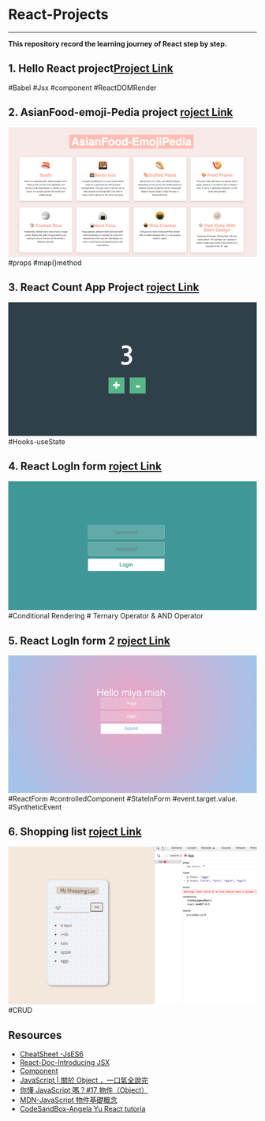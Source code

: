 # React-Projects
---
**This repository record the learning journey of React step by step.**

## 1. Hello React project[Project Link](https://github.com/miya-w/React-Projects/tree/main/01-hello-react)

<!-- ![Test Image 4](https://github.com/miya-w/React-Projects/blob/main/01-hello-react/imgs/helloReact.png) -->
#Babel #Jsx #component #ReactDOMRender 
## 2. AsianFood-emoji-Pedia project [roject Link](https://github.com/miya-w/React-Projects/tree/main/02-asianfood-emoji-pedia)
![Test Image 4](https://github.com/miya-w/React-Projects/blob/main/02-asianfood-emoji-pedia/imgs/image01.png)
#props #map()method

## 3. React Count App Project [roject Link](https://github.com/miya-w/React-Projects/tree/main/03-react-count-app)
![count-app](https://github.com/miya-w/React-Projects/blob/main/03-react-count-app/imgs/count-app.png)
#Hooks-useState 

## 4. React LogIn form [roject Link](https://github.com/miya-w/React-Projects/tree/main/04-react-login-form)
![ligin-in-form](https://github.com/miya-w/React-Projects/blob/main/04-react-login-form/imgs/count-app.png)
#Conditional Rendering # Ternary Operator & AND Operator

## 5. React LogIn form 2 [roject Link](https://github.com/miya-w/React-Projects/tree/main/05-react-login-form2)
![login-form](https://github.com/miya-w/React-Projects/blob/main/05-react-login-form2/imgs/logIn-form.png)
#ReactForm #controlledComponent #StateInForm #event.target.value. #SyntheticEvent 

## 6. Shopping list [roject Link](https://github.com/miya-w/React-Projects/tree/main/06-react-shopping-list)
![shopping-list](https://github.com/miya-w/React-Projects/blob/main/06-react-shopping-list/imgs/shoppinglist02.png)
#CRUD 


## Resources
- [CheatSheet -JsES6](https://github.com/miya-w/React-Projects/tree/main/javascript-eS6)
- [React-Doc-Introducing JSX](https://reactjs.org/docs/introducing-jsx.html)
- [Component](https://beta.reactjs.org/reference/react/Component)
- [JavaScript | 關於 Object ，一口氣全說完](https://medium.com/enjoy-life-enjoy-coding/javascript-%E9%97%9C%E6%96%BC-object-%E4%B8%80%E5%8F%A3%E6%B0%A3%E5%85%A8%E8%AA%AA%E5%AE%8C-4bb924bcc79f)
- [你懂 JavaScript 嗎？#17 物件（Object）](https://www.cythilya.tw/2018/10/24/object/)
- [MDN-JavaScript 物件基礎概念](https://developer.mozilla.org/zh-TW/docs/Learn/JavaScript/Objects/Basics)
- [CodeSandBox-Angela Yu React tutoria](https://codesandbox.io/s/imhql?file=/src/components/App.jsx)